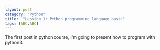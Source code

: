 ```yaml
---
layout: post
category: "Python"
title:  "Lession 1: Python programming language basic"
tags: [ABC,ABC]
---
```

The first post in python course, I'm going to present how to program with python3.
